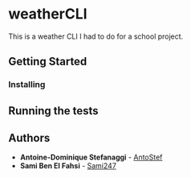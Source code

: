 # weatherCLI

This is a weather CLI I had to do for a school project.

## Getting Started

### Installing


## Running the tests 

## Authors

* **Antoine-Dominique Stefanaggi** - [AntoStef](https://github.com/Antostef)
* **Sami Ben El Fahsi** - [Sami247](https://github.com/Sami247)
